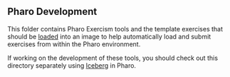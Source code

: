 ## Pharo Development

This folder contains Pharo Exercism tools and the template exercises that should be [loaded](../docs/INSTALLATION.md) into an image
 to help automatically load and submit exercises from within the Pharo environment.
 
If working on the development of these tools, you should check out this directory separately using 
[Iceberg](https://github.com/pharo-vcs/iceberg) in Pharo.